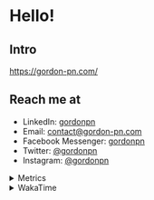 # Hello!

## Intro

<https://gordon-pn.com/>

## Reach me at

- LinkedIn: [gordonpn](https://www.linkedin.com/in/gordonpn/)
- Email: [contact@gordon-pn.com](mailto:contact@gordon-pn.com)
- Facebook Messenger: [gordonpn](https://www.messenger.com/t/Gordonpn)
- Twitter: [@gordonpn](https://twitter.com/Gordonpn)
- Instagram: [@gordonpn](https://www.instagram.com/gordonpn/)

<details>
  <summary>Metrics</summary>

  <img align="center" src="https://github.com/gordonpn/gordonpn/blob/master/github-metrics.svg" alt="GitHub Metrics">

</details>

<details>
  <summary>WakaTime</summary>

  <!--START_SECTION:waka-->
📊 **This Week I Spent My Time On** 

```text
💬 Programming Languages: 
Other                    17 hrs 42 mins      ███████████████░░░░░░░░░░   61.52 % 
Brazil Dependency Config 3 hrs 17 mins       ███░░░░░░░░░░░░░░░░░░░░░░   11.46 % 
TypeScript               2 hrs 38 mins       ██░░░░░░░░░░░░░░░░░░░░░░░   09.18 % 
XML                      2 hrs 32 mins       ██░░░░░░░░░░░░░░░░░░░░░░░   08.85 % 
Java                     1 hr 34 mins        █░░░░░░░░░░░░░░░░░░░░░░░░   05.44 % 

🔥 Editors: 
Chrome                   16 hrs 15 mins      ██████████████░░░░░░░░░░░   56.50 % 
Slack                    4 hrs 27 mins       ████░░░░░░░░░░░░░░░░░░░░░   15.48 % 
iTerm2                   4 hrs               ███░░░░░░░░░░░░░░░░░░░░░░   13.90 % 
IntelliJ IDEA            1 hr 32 mins        █░░░░░░░░░░░░░░░░░░░░░░░░   05.33 % 
MicrosoftOutlook         49 mins             █░░░░░░░░░░░░░░░░░░░░░░░░   02.84 % 
```


 Last Updated on 20/04/2025 16:25:15 UTC
<!--END_SECTION:waka-->
</details>
